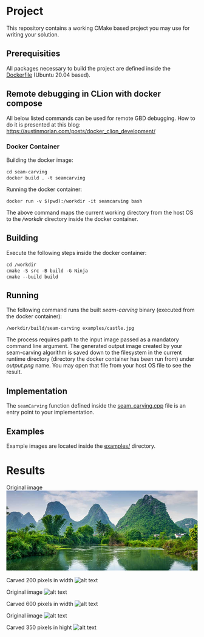 # Project

This repository contains a working CMake based project you may use for writing your solution.

## Prerequisities

All packages necessary to build the project are defined inside the [Dockerfile](Dockerfile "Dockerfile") (Ubuntu 20.04 based).

## Remote debugging in CLion with docker compose
All below listed commands can be used for remote GBD debugging. How to do it is presented at this blog: https://austinmorlan.com/posts/docker_clion_development/

### Docker Container

Building the docker image:
```
cd seam-carving
docker build . -t seamcarving

```

Running the docker container:
```
docker run -v $(pwd):/workdir -it seamcarving bash
```

The above command maps the current working directory from the host OS to the _/workdir_ directory inside the docker container.

## Building

Execute the following steps inside the docker container:
```
cd /workdir
cmake -S src -B build -G Ninja
cmake --build build
```

## Running

The following command runs the built _seam-carving_ binary (executed from the docker container):
```
/workdir/build/seam-carving examples/castle.jpg
```

The process requires path to the input image passed as a mandatory command line argument. The generated output image created by your seam-carving algorithm is saved down to the filesystem in the current runtime directory (directory the docker container has been run from) under _output.png_ name. You may open that file from your host OS file to see the result. 

## Implementation

The `seamCarving` function defined inside the [seam_carving.cpp](src/seam_carving.cpp "seam_carving.cpp") file is an entry point to your implementation.

## Examples

Example images are located inside the [examples/](examples/ "Example input images") directory.

# Results
Original image
![alt text](https://github.com/MeHow77/Seam_carving/blob/master/examples/jungle.jpg?raw=true)

Carved 200 pixels in width
![alt text](https://github.com/MeHow77/Seam_carving/blob/master/examples/carved_jungle.jpg?raw=true)

Original image
![alt text](https://github.com/MeHow77/Seam_carving/examples/castle/jungle.jpg?raw=true)

Carved 600 pixels in width
![alt text](https://github.com/MeHow77/Seam_carving/carved_images/master/carved_castle.jpg?raw=true)

Original image
![alt text](https://github.com/MeHow77/Seam_carving/examples/master/museum.jpg?raw=true)

Carved 350 pixels in hight
![alt text](https://github.com/MeHow77/Seam_carving/carved_images/master/carved_museum.jpg?raw=true)
